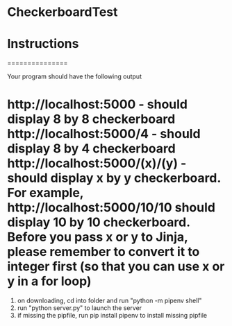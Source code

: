 # CheckerboardTest #
# Instructions #

===============

Your program should have the following output

http://localhost:5000 - should display 8 by 8 checkerboard
http://localhost:5000/4 - should display 8 by 4 checkerboard
http://localhost:5000/(x)/(y) - should display x by y checkerboard.  For example, http://localhost:5000/10/10 should display 10 by 10 checkerboard.
Before you pass x or y to Jinja, please remember to convert it to integer first (so that you can use x or y in a for loop)
===============

1. on downloading, cd into folder and run "python -m pipenv shell"
2. run "python server.py" to launch the server
3. if missing the pipfile, run pip install pipenv to install missing pipfile
